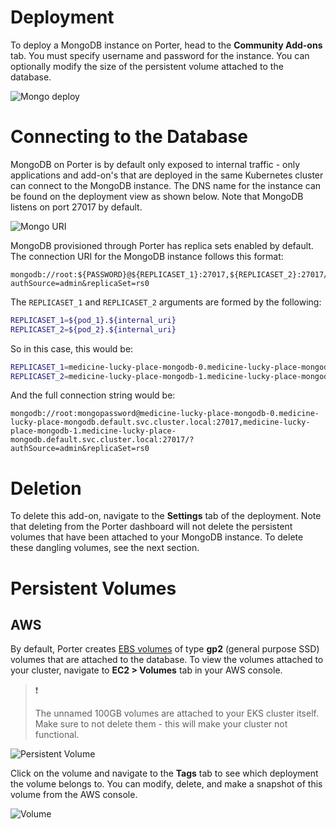 # Deployment
To deploy a MongoDB instance on Porter, head to the **Community Add-ons** tab. You must specify username and password for the instance. You can optionally modify the size of the persistent volume attached to the database.

![Mongo deploy](https://files.readme.io/b401d7a-Screen_Shot_2021-03-19_at_12.49.14_PM.png "Screen Shot 2021-03-19 at 12.49.14 PM.png")

# Connecting to the Database

MongoDB on Porter is by default only exposed to internal traffic - only applications and add-on's that are deployed in the same Kubernetes cluster can connect to the MongoDB instance. The DNS name for the instance can be found on the deployment view as shown below. Note that MongoDB listens on port 27017 by default.

![Mongo URI](https://files.readme.io/7fa74b5-Screen_Shot_2021-03-19_at_1.14.43_PM.png "Screen Shot 2021-03-19 at 1.14.43 PM.png")

MongoDB provisioned through Porter has replica sets enabled by default. The connection URI for the MongoDB instance follows this format: 

```
mongodb://root:${PASSWORD}@${REPLICASET_1}:27017,${REPLICASET_2}:27017/?authSource=admin&replicaSet=rs0
```

The `REPLICASET_1` and `REPLICASET_2` arguments are formed by the following:

```sh
REPLICASET_1=${pod_1}.${internal_uri}
REPLICASET_2=${pod_2}.${internal_uri}
```

So in this case, this would be:

```sh
REPLICASET_1=medicine-lucky-place-mongodb-0.medicine-lucky-place-mongodb.default.svc.cluster.local
REPLICASET_2=medicine-lucky-place-mongodb-1.medicine-lucky-place-mongodb.default.svc.cluster.local
```

And the full connection string would be:

```
mongodb://root:mongopassword@medicine-lucky-place-mongodb-0.medicine-lucky-place-mongodb.default.svc.cluster.local:27017,medicine-lucky-place-mongodb-1.medicine-lucky-place-mongodb.default.svc.cluster.local:27017/?authSource=admin&replicaSet=rs0
```

# Deletion
To delete this add-on, navigate to the **Settings** tab of the deployment. Note that deleting from the Porter dashboard will not delete the persistent volumes that have been attached to your MongoDB instance. To delete these dangling volumes, see the next section.

# Persistent Volumes

## AWS
By default, Porter creates [EBS volumes](https://docs.aws.amazon.com/AWSEC2/latest/UserGuide/ebs-volumes.html) of type **gp2** (general purpose SSD) volumes that are attached to the database. To view the volumes attached to your cluster, navigate to **EC2 > Volumes** tab in your AWS console.

> ❗️
> 
> The unnamed 100GB volumes are attached to your EKS cluster itself. Make sure to not delete them - this will make your cluster not functional.

![Persistent Volume](https://files.readme.io/db82b92-Screen_Shot_2021-03-18_at_3.11.11_PM.png "Screen Shot 2021-03-18 at 3.11.11 PM.png")


Click on the volume and navigate to the **Tags** tab to see which deployment the volume belongs to. You can modify, delete, and make a snapshot of this volume from the AWS console.

![Volume](https://files.readme.io/ba15d35-Screen_Shot_2021-03-18_at_3.17.19_PM.png "Screen Shot 2021-03-18 at 3.17.19 PM.png")
